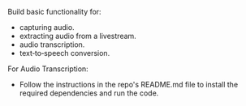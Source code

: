 Build basic functionality for:
- capturing audio.
- extracting audio from a livestream.
- audio transcription.
- text‑to‑speech conversion.

For Audio Transcription:
- Follow the instructions in the repo's README.md file to install the required dependencies and run the code.